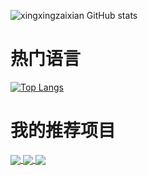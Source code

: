 ![xingxingzaixian GitHub stats](https://github-readme-stats.vercel.app/api?username=xingxingzaixian&show_icons=true&theme=radical&show_owner=true&hide_title=true)

# 热门语言
[![Top Langs](https://github-readme-stats.vercel.app/api/top-langs/?username=xingxingzaixian&hide=c,c%2B%2B,java,jupyter%20notebook,objective-c,objective-c%2B%2B,ruby)](https://github.com/anuraghazra/github-readme-stats)

# 我的推荐项目
<a href="https://github.com/xingxingzaixian/django-vue3.2-online-exam">
  <img align="center" src="https://github-readme-stats.vercel.app/api/pin/?username=xingxingzaixian&repo=django-vue3.2-online-exam" />
</a>
<a href="https://github.com/xingxingzaixian/FastAPI-MySQL-Tortoise-Casbin">
  <img align="center" src="https://github-readme-stats.vercel.app/api/pin/?username=xingxingzaixian&repo=FastAPI-MySQL-Tortoise-Casbin" />
</a>
<a href="https://github.com/xingxingzaixian/python-django-online-exam">
  <img align="center" src="https://github-readme-stats.vercel.app/api/pin/?username=xingxingzaixian&repo=python-django-online-exam" />
</a>
